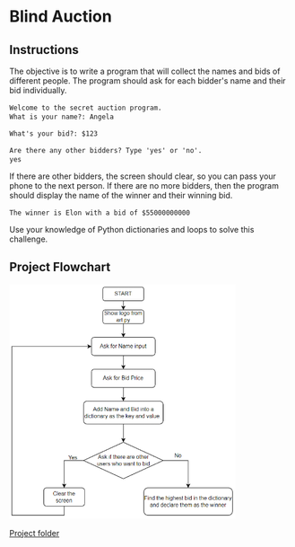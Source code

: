 # Blind Auction

## Instructions

The objective is to write a program that will collect the names and bids of different people. The program should ask for each bidder's name and their bid individually. 

```
Welcome to the secret auction program. 
What is your name?: Angela
```
```
What's your bid?: $123
```
```
Are there any other bidders? Type 'yes' or 'no'.
yes

```
If there are other bidders, the screen should clear, so you can pass your phone to the next person. If there are no more bidders, then the program should display the name of the winner and their winning bid. 

```
The winner is Elon with a bid of $55000000000
```

Use your knowledge of Python dictionaries and loops to solve this challenge. 

## Project Flowchart

<img src='./imgs/flowchart.png' height='80%' width='80%'>  
    
    
[Project folder](../day_9/)